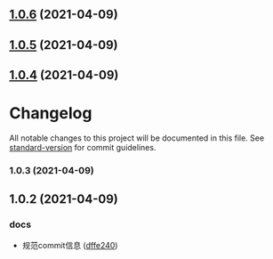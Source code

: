 ## [1.0.6](https://github.com/Niubaobao/template-cli/compare/v1.0.5...v1.0.6) (2021-04-09)



## [1.0.5](https://github.com/Niubaobao/template-cli/compare/v1.0.4...v1.0.5) (2021-04-09)



## [1.0.4](https://github.com/Niubaobao/template-cli/compare/v1.0.3...v1.0.4) (2021-04-09)



# Changelog

All notable changes to this project will be documented in this file. See [standard-version](https://github.com/conventional-changelog/standard-version) for commit guidelines.

### 1.0.3 (2021-04-09)

## 1.0.2 (2021-04-09)


### docs

* 规范commit信息 ([dffe240](https://github.com/Niubaobao/template-cli/commit/dffe24028ed47a26217589dbac9e00f7ceafbf7d))
